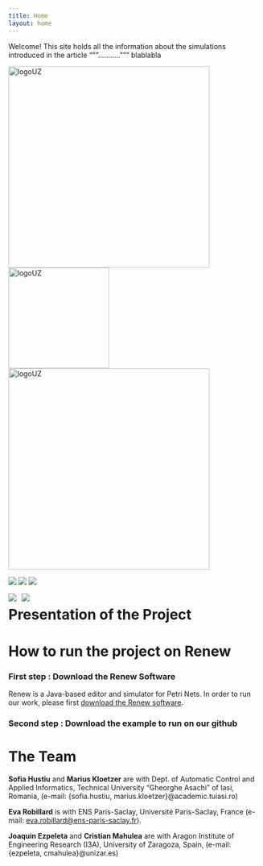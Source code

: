 ```yaml
---
title: Home
layout: home
---
```


Welcome! This site holds all the information about the simulations introduced in the article “"”………..””” blablabla

<img src="../pictures/LogoUZ.png" alt="logoUZ" width="400"/> 
<img src="../pictures/logo-TUIASI.png" alt="logoUZ" width="200"/>
<img src="../pictures/ENSPS_UPSAY_logo_couleur_2.png" alt="logoUZ" width="400"/>

![](../pictures/LogoUZ.png) ![](../pictures/logo-TUIASI.png) ![](../pictures/ENSPS_UPSAY_logo_couleur_2.png)

<img src="../pictures/LogoUZ.png" style="float:left; margin-right:10px;">
<img src="../pictures/logo-TUIASI.png" style="float:left;">

# Presentation of the Project 

# How to run the project on Renew

### First step : Download the Renew Software

Renew is a Java-based editor and simulator for Petri Nets. In order to run our work, please first [download the Renew software](http://www.renew.de).

### Second step : Download the example to run on our github

# The Team 

**Sofia Hustiu** and **Marius Kloetzer** are with Dept. of Automatic Control and Applied Informatics, Technical University “Gheorghe Asachi” of Iasi, Romania, (e-mail: {sofia.hustiu, marius.kloetzer}@academic.tuiasi.ro)

**Eva Robillard** is with ENS Paris-Saclay, Université Paris-Saclay, France (e-mail: eva.robillard@ens-paris-saclay.fr).

**Joaquin Ezpeleta** and **Cristian Mahulea** are with Aragon Institute of Engineering Research (I3A), University of Zaragoza, Spain, (e-mail: {ezpeleta, cmahulea}@unizar.es)
